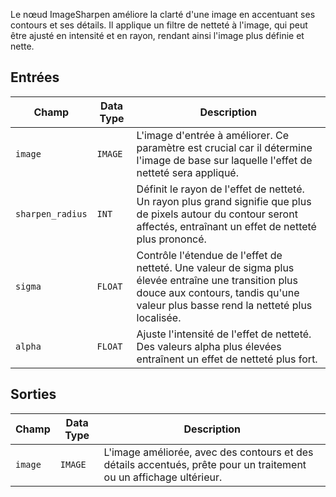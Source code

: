 Le nœud ImageSharpen améliore la clarté d'une image en accentuant ses contours et ses détails. Il applique un filtre de netteté à l'image, qui peut être ajusté en intensité et en rayon, rendant ainsi l'image plus définie et nette.

## Entrées

| Champ          | Data Type | Description                                                                                   |
|----------------|-------------|-----------------------------------------------------------------------------------------------|
| `image`        | `IMAGE`     | L'image d'entrée à améliorer. Ce paramètre est crucial car il détermine l'image de base sur laquelle l'effet de netteté sera appliqué. |
| `sharpen_radius`| `INT`       | Définit le rayon de l'effet de netteté. Un rayon plus grand signifie que plus de pixels autour du contour seront affectés, entraînant un effet de netteté plus prononcé. |
| `sigma`        | `FLOAT`     | Contrôle l'étendue de l'effet de netteté. Une valeur de sigma plus élevée entraîne une transition plus douce aux contours, tandis qu'une valeur plus basse rend la netteté plus localisée. |
| `alpha`        | `FLOAT`     | Ajuste l'intensité de l'effet de netteté. Des valeurs alpha plus élevées entraînent un effet de netteté plus fort. |

## Sorties

| Champ | Data Type | Description                                                              |
|-------|-------------|--------------------------------------------------------------------------|
| `image`| `IMAGE`     | L'image améliorée, avec des contours et des détails accentués, prête pour un traitement ou un affichage ultérieur. |
